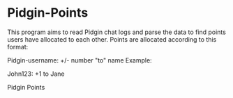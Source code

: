 Pidgin-Points
=============
This program aims to read Pidgin chat logs and parse the data to find points users have allocated to each other. Points are allocated according to this format:

Pidgin-username: +/- number "to" name
Example:

John123: +1 to Jane


Pidgin Points
